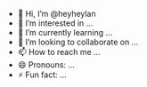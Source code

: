 - 👋 Hi, I’m @heyheylan
- 👀 I’m interested in ...
- 🌱 I’m currently learning ...
- 💞️ I’m looking to collaborate on ...
- 📫 How to reach me ...
- 😄 Pronouns: ...
- ⚡ Fun fact: ...

<!---
heyheylan/heyheylan is a ✨ special ✨ repository because its `README.md` (this file) appears on your GitHub profile.
You can click the Preview link to take a look at your changes.
--->
